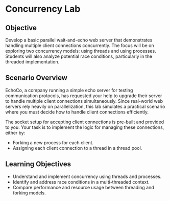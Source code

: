 # Concurrency Lab

## Objective
Develop a basic parallel wait-and-echo web server that demonstrates handling multiple client connections concurrently. The focus will be on exploring two concurrency models: using threads and using processes. Students will also analyze potential race conditions, particularly in the threaded implementation.

## Scenario Overview
EchoCo, a company running a simple echo server for testing communication protocols, has requested your help to upgrade their server to handle multiple client connections simultaneously. Since real-world web servers rely heavily on parallelization, this lab simulates a practical scenario where you must decide how to handle client connections efficiently.

The socket setup for accepting client connections is pre-built and provided to you. Your task is to implement the logic for managing these connections, either by:

- Forking a new process for each client.
- Assigning each client connection to a thread in a thread pool.

## Learning Objectives
- Understand and implement concurrency using threads and processes.
- Identify and address race conditions in a multi-threaded context.
- Compare performance and resource usage between threading and forking models.
